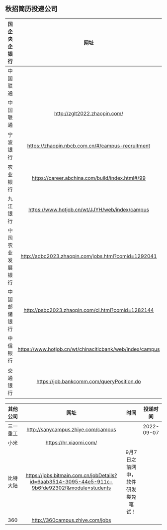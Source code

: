 秋招简历投递公司
---


| 国企央企银行 | 网址 | 时间  | 投递时间 |
| :---: | :---: | :---: | :---: | 
| 中国联通 |  |  |
| 中国联通 | http://zglt2022.zhaopin.com/ |  | 2022-09-08 |
| 宁波银行 | https://zhaopin.nbcb.com.cn/#/campus-recruitment | 2022-09-13 - 2022-11-18 | 2022-09-06 |
| 农业银行 | https://career.abchina.com/build/index.html#/99 |  | 2022-09-06 |
| 九江银行 | https://www.hotjob.cn/wt/JJYH/web/index/campus |  | 2022-09-06  |
| 中国农业发展银行 | http://adbc2023.zhaopin.com/jobs.html?comid=1292041 |  |2022-09-06   |
| 中国邮储银行 | http://psbc2023.zhaopin.com/cl.html?comid=1282144 |  | 2022-09-06 |
| 中信银行 | https://www.hotjob.cn/wt/chinaciticbank/web/index/campus |  | 2022-09-08 |
| 交通银行 | https://job.bankcomm.com/queryPosition.do | 2022-09-13 - 2022-10-16 | 2022-09-08 |



| 其他公司 | 网址 | 时间  | 投递时间 |
| :---: | :---: | :---: | :---: | 
| 三一重工 | http://sanycampus.zhiye.com/campus |   | 2022-09-07 |
| 小米 | https://hr.xiaomi.com/ |   |  |
| 比特大陆 | https://jobs.bitmain.com.cn/jobDetails?id=6aab3514-3095-44e5-911c-9b6fde92302f&module=students | 9月7日之前网申，软件研发类免笔试！ |  |
| 360 | http://360campus.zhiye.com/jobs |  |  |





